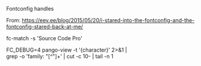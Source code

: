 Fontconfig handles 

From: https://eev.ee/blog/2015/05/20/i-stared-into-the-fontconfig-and-the-fontconfig-stared-back-at-me/

fc-match -s 'Source Code Pro'

FC_DEBUG=4 pango-view -t '{character}' 2>&1 | \
    grep -o 'family: "[^"]\+' | cut -c 10- | tail -n 1
